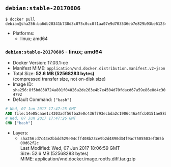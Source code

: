 ## `debian:stable-20170606`

```console
$ docker pull debian@sha256:ba6db20341b730d3c075c0cc0f1aa07e9d703536eb7e829b93be61234ff74c2f
```

-	Platforms:
	-	linux; amd64

### `debian:stable-20170606` - linux; amd64

-	Docker Version: 17.03.1-ce
-	Manifest MIME: `application/vnd.docker.distribution.manifest.v2+json`
-	Total Size: **52.6 MB (52568283 bytes)**  
	(compressed transfer size, not on-disk size)
-	Image ID: `sha256:8f5bd830724a801f04026a2de263e4b7e4504d70fdacd67a59e86e8d4c304792`
-	Default Command: `["bash"]`

```dockerfile
# Wed, 07 Jun 2017 17:47:25 GMT
ADD file:14e05caae1c4303adf56fba2e0c436f793ecbda2c1906c46a4fcb0151ae88b69 in / 
# Wed, 07 Jun 2017 17:47:26 GMT
CMD ["bash"]
```

-	Layers:
	-	`sha256:d7c44e2bbdd529e04cff408b23ce9b2d4890d34f9ac7505503ef365b00d62f2c`  
		Last Modified: Wed, 07 Jun 2017 18:06:59 GMT  
		Size: 52.6 MB (52568283 bytes)  
		MIME: application/vnd.docker.image.rootfs.diff.tar.gzip
